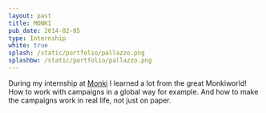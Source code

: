 ```yaml
---
layout: past
title: MONKI
pub_date: 2014-02-05
type: Internship
white: true
splash: /static/portfolio/pallazzo.png
splashbw: /static/portfolio/pallazzo.png
---
```


During my internship at [Monki](http://www.monki.com/) I learned a lot from the great Monkiworld! How to work with campaigns in a global way for example. And how to make the campaigns work in real life, not just on paper. 
